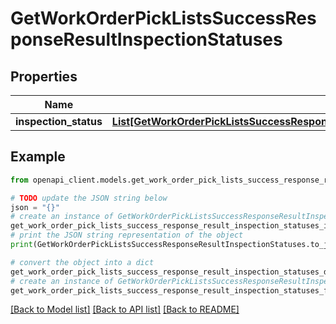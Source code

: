 # GetWorkOrderPickListsSuccessResponseResultInspectionStatuses


## Properties

Name | Type | Description | Notes
------------ | ------------- | ------------- | -------------
**inspection_status** | [**List[GetWorkOrderPickListsSuccessResponseResultInspectionStatusesInspectionStatusInner]**](GetWorkOrderPickListsSuccessResponseResultInspectionStatusesInspectionStatusInner.md) |  | 

## Example

```python
from openapi_client.models.get_work_order_pick_lists_success_response_result_inspection_statuses import GetWorkOrderPickListsSuccessResponseResultInspectionStatuses

# TODO update the JSON string below
json = "{}"
# create an instance of GetWorkOrderPickListsSuccessResponseResultInspectionStatuses from a JSON string
get_work_order_pick_lists_success_response_result_inspection_statuses_instance = GetWorkOrderPickListsSuccessResponseResultInspectionStatuses.from_json(json)
# print the JSON string representation of the object
print(GetWorkOrderPickListsSuccessResponseResultInspectionStatuses.to_json())

# convert the object into a dict
get_work_order_pick_lists_success_response_result_inspection_statuses_dict = get_work_order_pick_lists_success_response_result_inspection_statuses_instance.to_dict()
# create an instance of GetWorkOrderPickListsSuccessResponseResultInspectionStatuses from a dict
get_work_order_pick_lists_success_response_result_inspection_statuses_from_dict = GetWorkOrderPickListsSuccessResponseResultInspectionStatuses.from_dict(get_work_order_pick_lists_success_response_result_inspection_statuses_dict)
```
[[Back to Model list]](../README.md#documentation-for-models) [[Back to API list]](../README.md#documentation-for-api-endpoints) [[Back to README]](../README.md)


